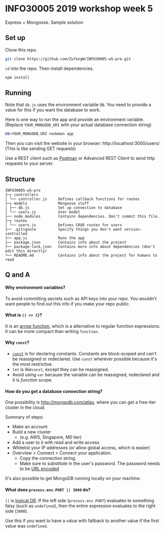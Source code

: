 # INFO30005 2019 workshop week 5
Express + Mongoose. Sample solution

## Set up
Clone this repo.
```bash
git clone https://github.com/ZufengW/INFO30005-w5-pre.git
```
`cd` into the repo.
Then install dependencies.
```bash
npm install
```

## Running
Note that `db.js` uses the environment variable `DB`.
You need to provide a value for this if you want the database to work.

Here is one way to run the app and provide an environment variable.
(Replace `YOUR_MONGODB_URI` with your actual database connection string)
```bash
DB=YOUR_MONGODB_URI nodemon app
```

Then you can visit the website in your browser: http://localhost:3000/users/
(This is like sending GET requests)

Use a REST client such as [Postman](https://www.getpostman.com/) or Advanced REST Client to send http requests to your server.

## Structure
```
INFO30005-w5-pre
├─┬ controllers
│ └── controller.js     Defines callback functions for routes
├─┬ models              Mongoose stuff
│ ├── db.js             Set up connection to database
│ └── users.js          User model
├── node_modules        Contains dependencies. Don't commit this file.
├─┬ routes              
│ └── users.js          Defines CRUD routes for users
├── .gitignore          Specify things you don't want version-controlled
├── app.js              Runs the app
├── package.json        Contains info about the project
├── package-lock.json   Contains more info about dependencies (don't edit this directly)
└── README.md           Contains info about the project for humans to read
```


## Q and A
#### Why environment variables?
To avoid committing secrets such as API keys into your repo.
You wouldn't want people to find out this info if you make your repo public.

#### What is `() => {}`?
It is an [arrow function](https://developer.mozilla.org/en-US/docs/Web/JavaScript/Reference/Functions/Arrow_functions), which is a alternative to regular function expressions.
It can be more compact than writing `function`.

#### Why `const`?
* [`const`](https://developer.mozilla.org/en-US/docs/Web/JavaScript/Reference/Statements/const) is for declaring constants.
Constants are block-scoped and can't be reassigned or redeclared.
Use `const` wherever possible because it's the most restrictive.
* `let` is like`const`, except they can be reassigned.
* Avoid using `var` because the variable can be reassigned, redeclared and it is *function* scope.

#### How do you get a database connection string?
One possibility is http://mongodb.com/atlas, where you can get a free-tier cluster in the cloud.

Summary of steps:
* Make an account
* Build a new cluster
  * (e.g. AWS, Singapore, M0 tier)
* Add a user to it with read and write access
* Whitelist your IP addresses (or allow global access, which is easier)
* Overview > Connect > Connect your application.
  * Copy the connection string.
  * Make sure to substitute in the user's password. The password needs to be [URL encoded](https://dochub.mongodb.org/core/atlas-url-encoding)
  
It's also possible to get MongoDB running locally on your machine.

#### What does `process.env.PORT || 3000` do?
`||` is [logical OR](https://developer.mozilla.org/en-US/docs/Web/JavaScript/Reference/Operators/Logical_Operators).
If the left side (`process.env.PORT`) evaluates to something falsy (such as `undefined`), then the entire expression evaluates to the right side (`3000`).

Use this if you want to have a value with fallback to another value if the first value was `undefined`.
